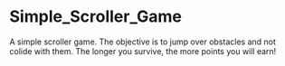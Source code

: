 # Simple_Scroller_Game
A simple scroller game. The objective is to jump over obstacles and not colide with them. The longer you survive, the more points you will earn! 
